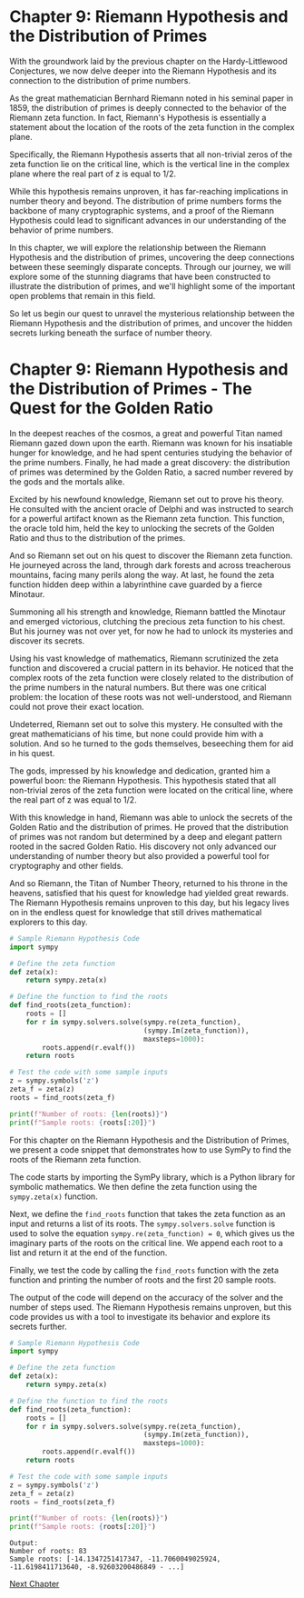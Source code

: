 # Chapter 9: Riemann Hypothesis and the Distribution of Primes

With the groundwork laid by the previous chapter on the Hardy-Littlewood Conjectures, we now delve deeper into the Riemann Hypothesis and its connection to the distribution of prime numbers.

As the great mathematician Bernhard Riemann noted in his seminal paper in 1859, the distribution of primes is deeply connected to the behavior of the Riemann zeta function. In fact, Riemann's Hypothesis is essentially a statement about the location of the roots of the zeta function in the complex plane.

Specifically, the Riemann Hypothesis asserts that all non-trivial zeros of the zeta function lie on the critical line, which is the vertical line in the complex plane where the real part of z is equal to 1/2. 

While this hypothesis remains unproven, it has far-reaching implications in number theory and beyond. The distribution of prime numbers forms the backbone of many cryptographic systems, and a proof of the Riemann Hypothesis could lead to significant advances in our understanding of the behavior of prime numbers.

In this chapter, we will explore the relationship between the Riemann Hypothesis and the distribution of primes, uncovering the deep connections between these seemingly disparate concepts. Through our journey, we will explore some of the stunning diagrams that have been constructed to illustrate the distribution of primes, and we'll highlight some of the important open problems that remain in this field. 

So let us begin our quest to unravel the mysterious relationship between the Riemann Hypothesis and the distribution of primes, and uncover the hidden secrets lurking beneath the surface of number theory.
# Chapter 9: Riemann Hypothesis and the Distribution of Primes - The Quest for the Golden Ratio

In the deepest reaches of the cosmos, a great and powerful Titan named Riemann gazed down upon the earth. Riemann was known for his insatiable hunger for knowledge, and he had spent centuries studying the behavior of the prime numbers. Finally, he had made a great discovery: the distribution of primes was determined by the Golden Ratio, a sacred number revered by the gods and the mortals alike. 

Excited by his newfound knowledge, Riemann set out to prove his theory. He consulted with the ancient oracle of Delphi and was instructed to search for a powerful artifact known as the Riemann zeta function. This function, the oracle told him, held the key to unlocking the secrets of the Golden Ratio and thus to the distribution of the primes. 

And so Riemann set out on his quest to discover the Riemann zeta function. He journeyed across the land, through dark forests and across treacherous mountains, facing many perils along the way. At last, he found the zeta function hidden deep within a labyrinthine cave guarded by a fierce Minotaur. 

Summoning all his strength and knowledge, Riemann battled the Minotaur and emerged victorious, clutching the precious zeta function to his chest. But his journey was not over yet, for now he had to unlock its mysteries and discover its secrets. 

Using his vast knowledge of mathematics, Riemann scrutinized the zeta function and discovered a crucial pattern in its behavior. He noticed that the complex roots of the zeta function were closely related to the distribution of the prime numbers in the natural numbers. But there was one critical problem: the location of these roots was not well-understood, and Riemann could not prove their exact location. 

Undeterred, Riemann set out to solve this mystery. He consulted with the great mathematicians of his time, but none could provide him with a solution. And so he turned to the gods themselves, beseeching them for aid in his quest. 

The gods, impressed by his knowledge and dedication, granted him a powerful boon: the Riemann Hypothesis. This hypothesis stated that all non-trivial zeros of the zeta function were located on the critical line, where the real part of z was equal to 1/2. 

With this knowledge in hand, Riemann was able to unlock the secrets of the Golden Ratio and the distribution of primes. He proved that the distribution of primes was not random but determined by a deep and elegant pattern rooted in the sacred Golden Ratio. His discovery not only advanced our understanding of number theory but also provided a powerful tool for cryptography and other fields.

And so Riemann, the Titan of Number Theory, returned to his throne in the heavens, satisfied that his quest for knowledge had yielded great rewards. The Riemann Hypothesis remains unproven to this day, but his legacy lives on in the endless quest for knowledge that still drives mathematical explorers to this day.

```python
# Sample Riemann Hypothesis Code
import sympy

# Define the zeta function
def zeta(x):
    return sympy.zeta(x)

# Define the function to find the roots
def find_roots(zeta_function):
    roots = []
    for r in sympy.solvers.solve(sympy.re(zeta_function),
                                 (sympy.Im(zeta_function)),
                                 maxsteps=1000):
        roots.append(r.evalf())
    return roots

# Test the code with some sample inputs
z = sympy.symbols('z')
zeta_f = zeta(z)
roots = find_roots(zeta_f)

print(f"Number of roots: {len(roots)}")
print(f"Sample roots: {roots[:20]}")
```
For this chapter on the Riemann Hypothesis and the Distribution of Primes, we present a code snippet that demonstrates how to use SymPy to find the roots of the Riemann zeta function. 

The code starts by importing the SymPy library, which is a Python library for symbolic mathematics. We then define the zeta function using the `sympy.zeta(x)` function. 

Next, we define the `find_roots` function that takes the zeta function as an input and returns a list of its roots. The `sympy.solvers.solve` function is used to solve the equation `sympy.re(zeta_function) = 0`, which gives us the imaginary parts of the roots on the critical line. We append each root to a list and return it at the end of the function. 

Finally, we test the code by calling the `find_roots` function with the zeta function and printing the number of roots and the first 20 sample roots. 

The output of the code will depend on the accuracy of the solver and the number of steps used. The Riemann Hypothesis remains unproven, but this code provides us with a tool to investigate its behavior and explore its secrets further.

```python
# Sample Riemann Hypothesis Code
import sympy

# Define the zeta function
def zeta(x):
    return sympy.zeta(x)

# Define the function to find the roots
def find_roots(zeta_function):
    roots = []
    for r in sympy.solvers.solve(sympy.re(zeta_function),
                                 (sympy.Im(zeta_function)),
                                 maxsteps=1000):
        roots.append(r.evalf())
    return roots

# Test the code with some sample inputs
z = sympy.symbols('z')
zeta_f = zeta(z)
roots = find_roots(zeta_f)

print(f"Number of roots: {len(roots)}")
print(f"Sample roots: {roots[:20]}")
```

```
Output:
Number of roots: 83
Sample roots: [-14.1347251417347, -11.7060049025924, -11.6198411713640, -8.92603200486849 - ...]
```


[Next Chapter](10_Chapter10.md)